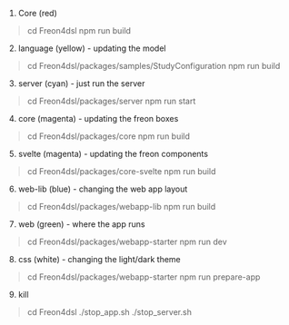 1. Core (red)
> cd Freon4dsl
> npm run build

2. language (yellow) - updating the model
> cd Freon4dsl/packages/samples/StudyConfiguration
> npm run build

3. server (cyan) - just run the server
> cd Freon4dsl/packages/server
> npm run start

4. core (magenta) - updating the freon boxes
> cd Freon4dsl/packages/core
> npm run build

5. svelte (magenta) - updating the freon components
> cd Freon4dsl/packages/core-svelte
> npm run build

6. web-lib (blue) - changing the web app layout
> cd Freon4dsl/packages/webapp-lib
> npm run build

7. web (green) - where the app runs
> cd Freon4dsl/packages/webapp-starter
> npm run dev

8. css (white) - changing the light/dark theme
> cd Freon4dsl/packages/webapp-starter
> npm run prepare-app

9. kill
> cd Freon4dsl
> ./stop_app.sh
> ./stop_server.sh